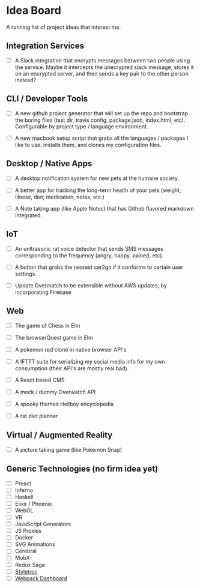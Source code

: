 # Idea Board
A running list of project ideas that interest me.


## Integration Services
- [ ] A Slack integration that encrypts messages between two people using the service. Maybe it intercepts the unecrypted slack message, stores it on an encrypted server, and then sends a key pair to the other person instead?  


## CLI / Developer Tools  
- [ ] A new github project generator that will set up the repo and bootstrap the boring files (test dir, travis config, package.json, index.html, etc). Configurable by project type / language environment.  
- [ ] A new macbook setup script that grabs all the languages / packages I like to use, installs them, and clones my configuration files.  


## Desktop / Native Apps
- [ ] A desktop notification system for new pets at the humane society.  
- [ ] A better app for tracking the long-term health of your pets (weight, illness, diet, medication, notes, etc.)  
- [ ] A Note taking app (like Apple Notes) that has Github flavored markdown integrated.


## IoT
- [ ] An unltrasonic rat voice detector that sends SMS messages corresponding to the frequency (angry, happy, pained, etc).  
- [ ] A button that grabs the nearest car2go if it conforms to certain user settings.  
- [ ] Update Overmatch to be extensible without AWS updates, by incorporating Firebase  


## Web
- [ ] The game of Chess in Elm  
- [ ] The browserQuest game in Elm  
- [ ] A pokemon red clone in native browser API's  
- [ ] A IFTTT suite for serializing my social media info for my own consumption (their API's are mostly real bad).  
- [ ] A React based CMS  
- [ ] A mock / dummy Overwatch API  
- [ ] A spooky themed Hellboy encyclopedia  
- [ ] A rat diet planner


## Virtual / Augmented Reality  
- [ ] A picture taking game (like Pokemon Snap)


## Generic Technologies (no firm idea yet)
- [ ] Preact  
- [ ] Inferno
- [ ] Haskell  
- [ ] Elixir / Phoenix  
- [ ] WebGL  
- [ ] VR  
- [ ] JavaScript Generators  
- [ ] JS Proxies  
- [ ] Docker  
- [ ] SVG Animations
- [ ] Cerebral  
- [ ] MobX
- [ ] Redux Saga
- [ ] [Styletron](https://github.com/rtsao/styletron)
- [ ] [Webpack Dashboard](https://github.com/FormidableLabs/webpack-dashboard)
